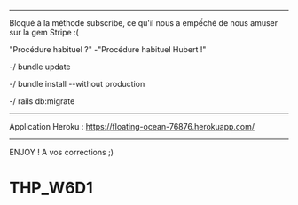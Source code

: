--------------------------------------------------------------

Bloqué à la méthode subscribe, ce qu'il nous a empếché de nous amuser sur la gem Stripe :(

"Procédure habituel ?" -"Procédure habituel Hubert !"

-/ bundle update

-/ bundle install --without production

-/ rails db:migrate

-------------------------------------------------------------

Application Heroku : https://floating-ocean-76876.herokuapp.com/

-------------------------------------------------------------

ENJOY ! A vos corrections ;)








# THP_W6D1
